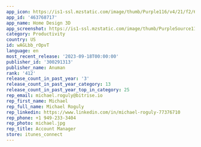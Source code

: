 ```yaml
---
app_icon: https://is1-ssl.mzstatic.com/image/thumb/Purple116/v4/21/f2/67/21f26773-7b5a-0bd7-94e0-61013a20e285/AppIcon-0-1x_U007emarketing-0-9-0-85-220.png/1024x1024bb.png
app_id: '463768717'
app_name: Home Design 3D
app_screenshot: https://is1-ssl.mzstatic.com/image/thumb/PurpleSource116/v4/8e/c4/28/8ec4288e-d9d1-d055-9a46-88b263c22201/050c3a3f-c3cf-4272-9421-07554251f39f_MOCKUP_HD3D_01_ENG.jpg/1242x2688bb.png
category: Productivity
country: US
id: wAGLbb_rOpvT
language: en
most_recent_release: '2023-09-18T00:00:00'
publisher_id: '300291313'
publisher_name: Anuman
rank: '412'
release_count_in_past_year: '3'
release_count_in_past_year_category: 13
release_count_in_past_year_top_in_category: 25
rep_email: michael.roguly@bitrise.io
rep_first_name: Michael
rep_full_name: Michael Roguly
rep_linkedin: https://www.linkedin.com/in/michael-roguly-77376710
rep_phone: +1 949-233-3404
rep_photo: michael.jpg
rep_title: Account Manager
store: itunes_connect
---
```

